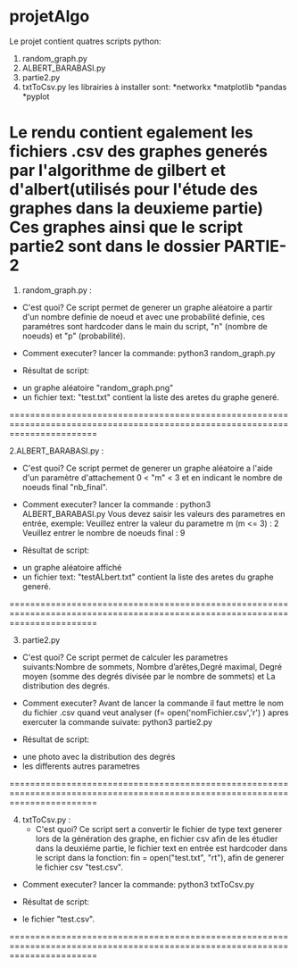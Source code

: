 # projetAlgo
Le projet contient quatres scripts python:
1. random_graph.py
2. ALBERT_BARABASI.py
3. partie2.py 
4. txtToCsv.py
les librairies à installer sont: 
  *networkx
  *matplotlib
  *pandas
  *pyplot
  
Le rendu contient egalement les fichiers .csv des graphes generés par l'algorithme de gilbert et d'albert(utilisés pour l'étude des graphes dans la deuxieme partie)
Ces graphes ainsi que le script partie2 sont dans le dossier PARTIE-2
=============================================================================================================================

1. random_graph.py :
  - C'est quoi?
Ce script permet de generer un graphe aléatoire a partir d'un nombre definie de noeud et avec une probabilité definie,
ces paramétres sont hardcoder dans le main du script, "n" (nombre de noeuds)  et "p" (probabilité).

  - Comment executer?
lancer la commande:
python3 random_graph.py

  - Résultat de script:
* un graphe aléatoire "random_graph.png"
* un fichier text: "test.txt" contient la liste des aretes du graphe generé.

=============================================================================================================================

2.ALBERT_BARABASI.py :
  - C'est quoi?
Ce script permet de generer un graphe aléatoire a l'aide d'un paramètre d'attachement 0 < "m" < 3 et en indicant le nombre 
de noeuds final "nb_final".

  - Comment executer?
lancer la commande :
python3 ALBERT_BARABASI.py
Vous devez saisir les valeurs des parametres en entrée, exemple:
Veuillez entrer la valeur du parametre m (m <= 3) : 2
Veuillez entrer le nombre de noeuds final :  9
  
  - Résultat de script:
* un graphe aléatoire affiché
* un fichier text: "testALbert.txt" contient la liste des aretes du graphe generé.

=============================================================================================================================

3. partie2.py 
 - C'est quoi?
Ce script permet de calculer les parametres suivants:Nombre de sommets, Nombre d’arêtes,Degré maximal, Degré moyen 
(somme des degrés divisée par le nombre de sommets) et La distribution des degrés.

  - Comment executer?
Avant de lancer la commande il faut mettre le nom du fichier .csv quand veut analyser (f= open('nomFichier.csv','r') )
apres exercuter la commande suivate:
python3 partie2.py

  - Résultat de script:
* une photo avec la distribution des degrés
* les differents autres parametres


=============================================================================================================================

4. txtToCsv.py :
   - C'est quoi?
Ce script sert a convertir le fichier de type text generer lors de la génération des graphe, en fichier csv
afin de les étudier dans la deuxiéme partie, le fichier text en entrée est hardcoder dans le script dans la fonction:
fin = open("test.txt", "rt"), afin de generer le fichier csv "test.csv".

  - Comment executer?
 lancer la commande: 
 python3 txtToCsv.py

- Résultat de script:
 * le fichier  "test.csv".
 
 =============================================================================================================================
 
